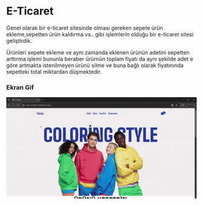 <h1> E-Ticaret </h1>

<p>Genel olarak bir e-ticaret sitesinde olması gereken sepete ürün ekleme,sepetten ürün kaldırma vs.. gibi işlemlerin olduğu bir e-ticaret sitesi geliştirdik.</p>

<p>Ürünleri sepete ekleme ve aynı zamanda eklenen ürünün adetini sepetten arttırma işlemi bununla beraber ürürnün toplam fiyatı da aynı şekilde adet e göre artmakta istenilmeyen ürünü silme ve buna bağlı olarak fiyatınında sepetteki total miktardan düşmektedir.</P>

<h3>Ekran Gif</h3>

![](E-ticaret.gif)
